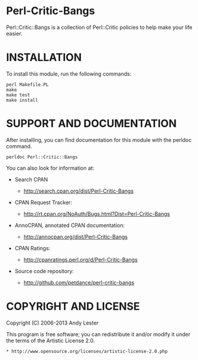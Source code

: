 # Perl-Critic-Bangs

Perl::Critic::Bangs is a collection of Perl::Critic policies to
help make your life easier.

# INSTALLATION

To install this module, run the following commands:

    perl Makefile.PL
    make
    make test
    make install

# SUPPORT AND DOCUMENTATION

After installing, you can find documentation for this module with the perldoc command.

    perldoc Perl::Critic::Bangs

You can also look for information at:

* Search CPAN
    * http://search.cpan.org/dist/Perl-Critic-Bangs

* CPAN Request Tracker:
    * http://rt.cpan.org/NoAuth/Bugs.html?Dist=Perl-Critic-Bangs

* AnnoCPAN, annotated CPAN documentation:
    * http://annocpan.org/dist/Perl-Critic-Bangs

* CPAN Ratings:
    * http://cpanratings.perl.org/d/Perl-Critic-Bangs

* Source code repository:
    * http://github.com/petdance/perl-critic-bangs


# COPYRIGHT AND LICENSE

Copyright (C) 2006-2013 Andy Lester

This program is free software; you can redistribute it and/or modify
it under the terms of the Artistic License 2.0.

    * http://www.opensource.org/licenses/artistic-license-2.0.php
